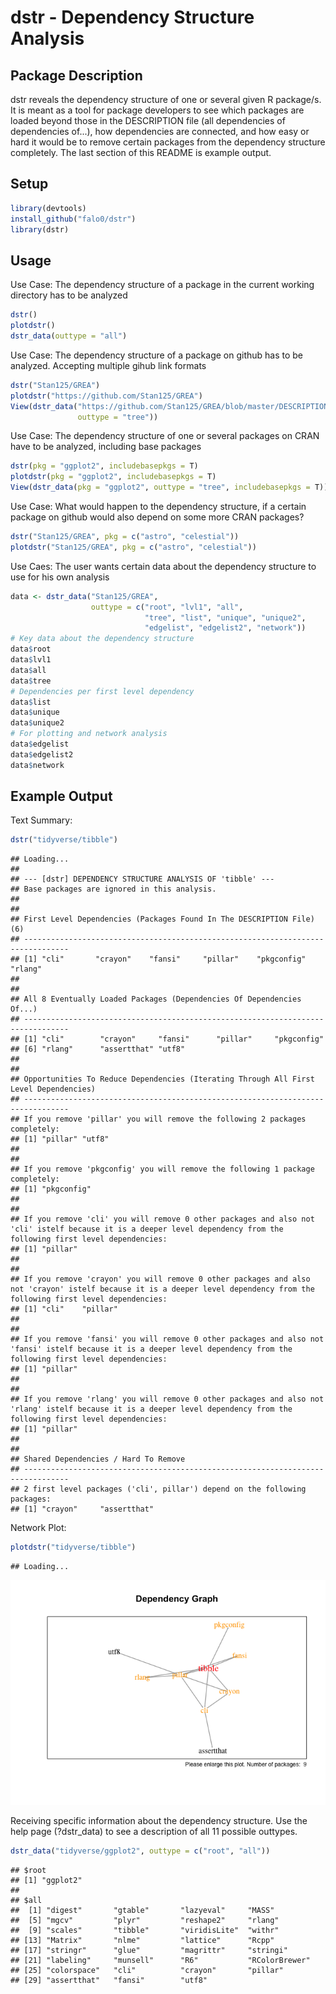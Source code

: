 
<!-- README.md is generated from README.Rmd. Please edit that file -->
dstr - Dependency Structure Analysis
====================================

Package Description
-------------------

dstr reveals the dependency structure of one or several given R package/s. It is meant as a tool for package developers to see which packages are loaded beyond those in the DESCRIPTION file (all dependencies of dependencies of...), how dependencies are connected, and how easy or hard it would be to remove certain packages from the dependency structure completely. The last section of this README is example output.

Setup
-----

``` r
library(devtools)
install_github("falo0/dstr")
library(dstr)
```

Usage
-----

Use Case: The dependency structure of a package in the current working directory has to be analyzed

``` r
dstr()
plotdstr()
dstr_data(outtype = "all")
```

Use Case: The dependency structure of a package on github has to be analyzed. Accepting multiple gihub link formats

``` r
dstr("Stan125/GREA")
plotdstr("https://github.com/Stan125/GREA")
View(dstr_data("https://github.com/Stan125/GREA/blob/master/DESCRIPTION",
               outtype = "tree"))
```

Use Case: The dependency structure of one or several packages on CRAN have to be analyzed, including base packages

``` r
dstr(pkg = "ggplot2", includebasepkgs = T)
plotdstr(pkg = "ggplot2", includebasepkgs = T)
View(dstr_data(pkg = "ggplot2", outtype = "tree", includebasepkgs = T))
```

Use Case: What would happen to the dependency structure, if a certain package on github would also depend on some more CRAN packages?

``` r
dstr("Stan125/GREA", pkg = c("astro", "celestial"))
plotdstr("Stan125/GREA", pkg = c("astro", "celestial"))
```

Use Caes: The user wants certain data about the dependency structure to use for his own analysis

``` r
data <- dstr_data("Stan125/GREA",
                  outtype = c("root", "lvl1", "all",
                              "tree", "list", "unique", "unique2",
                              "edgelist", "edgelist2", "network"))
# Key data about the dependency structure
data$root
data$lvl1
data$all
data$tree
# Dependencies per first level dependency
data$list
data$unique
data$unique2
# For plotting and network analysis
data$edgelist
data$edgelist2
data$network
```

Example Output
--------------

Text Summary:

``` r
dstr("tidyverse/tibble")
```

    ## Loading...
    ## 
    ## --- [dstr] DEPENDENCY STRUCTURE ANALYSIS OF 'tibble' ---
    ## Base packages are ignored in this analysis.
    ## 
    ## 
    ## First Level Dependencies (Packages Found In The DESCRIPTION File) (6)
    ## --------------------------------------------------------------------------------
    ## [1] "cli"       "crayon"    "fansi"     "pillar"    "pkgconfig" "rlang"    
    ## 
    ## 
    ## All 8 Eventually Loaded Packages (Dependencies Of Dependencies Of...)
    ## --------------------------------------------------------------------------------
    ## [1] "cli"        "crayon"     "fansi"      "pillar"     "pkgconfig" 
    ## [6] "rlang"      "assertthat" "utf8"      
    ## 
    ## 
    ## Opportunities To Reduce Dependencies (Iterating Through All First Level Dependencies)
    ## --------------------------------------------------------------------------------
    ## If you remove 'pillar' you will remove the following 2 packages completely:
    ## [1] "pillar" "utf8"  
    ## 
    ## 
    ## If you remove 'pkgconfig' you will remove the following 1 package completely:
    ## [1] "pkgconfig"
    ## 
    ## 
    ## If you remove 'cli' you will remove 0 other packages and also not 'cli' istelf because it is a deeper level dependency from the following first level dependencies:
    ## [1] "pillar"
    ## 
    ## 
    ## If you remove 'crayon' you will remove 0 other packages and also not 'crayon' istelf because it is a deeper level dependency from the following first level dependencies:
    ## [1] "cli"    "pillar"
    ## 
    ## 
    ## If you remove 'fansi' you will remove 0 other packages and also not 'fansi' istelf because it is a deeper level dependency from the following first level dependencies:
    ## [1] "pillar"
    ## 
    ## 
    ## If you remove 'rlang' you will remove 0 other packages and also not 'rlang' istelf because it is a deeper level dependency from the following first level dependencies:
    ## [1] "pillar"
    ## 
    ## 
    ## Shared Dependencies / Hard To Remove
    ## --------------------------------------------------------------------------------
    ## 2 first level packages ('cli', pillar') depend on the following packages:
    ## [1] "crayon"     "assertthat"

Network Plot:

``` r
plotdstr("tidyverse/tibble")
```

    ## Loading...

![](README_files/figure-markdown_github/unnamed-chunk-8-1.png)

Receiving specific information about the dependency structure. Use the help page (?dstr\_data) to see a description of all 11 possible outtypes.

``` r
dstr_data("tidyverse/ggplot2", outtype = c("root", "all"))
```

    ## $root
    ## [1] "ggplot2"
    ## 
    ## $all
    ##  [1] "digest"       "gtable"       "lazyeval"     "MASS"        
    ##  [5] "mgcv"         "plyr"         "reshape2"     "rlang"       
    ##  [9] "scales"       "tibble"       "viridisLite"  "withr"       
    ## [13] "Matrix"       "nlme"         "lattice"      "Rcpp"        
    ## [17] "stringr"      "glue"         "magrittr"     "stringi"     
    ## [21] "labeling"     "munsell"      "R6"           "RColorBrewer"
    ## [25] "colorspace"   "cli"          "crayon"       "pillar"      
    ## [29] "assertthat"   "fansi"        "utf8"

